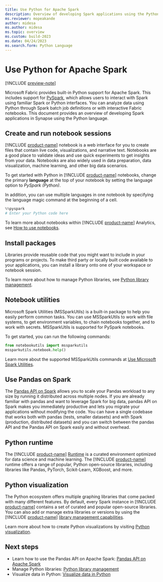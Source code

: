 ```yaml
---
title: Use Python for Apache Spark
description: Overview of developing Spark applications using the Python language.
ms.reviewer: mopeakande
author: midesa
ms.author: midesa
ms.topic: overview 
ms.custom: build-2023
ms.date: 04/24/2023
ms.search.form: Python Language
---
```


# Use Python for Apache Spark

[!INCLUDE [preview-note](../../includes/preview-note.md)]

Microsoft Fabric provides built-in Python support for Apache Spark. This includes support for [PySpark](https://spark.apache.org/docs/latest/api/python/index.html), which allows users to interact with Spark using familiar Spark or Python interfaces. You can analyze data using Python through Spark batch job definitions or with interactive Fabric notebooks. This document provides an overview of developing Spark applications in Synapse using the Python language.

## Create and run notebook sessions

[!INCLUDE [product-name](../../includes/product-name.md)] notebook is a web interface for you to create files that contain live code, visualizations, and narrative text. Notebooks are a good place to validate ideas and use quick experiments to get insights from your data. Notebooks are also widely used in data preparation, data visualization, machine learning, and other big data scenarios.

To get started with Python in [!INCLUDE [product-name](../../includes/product-name.md)] notebooks, change the primary **language** at the top of your notebook by setting the language option to _PySpark (Python)_.

In addition, you can use multiple languages in one notebook by specifying the language magic command at the beginning of a cell.

```Python
%%pyspark
# Enter your Python code here
```

To learn more about notebooks within [!INCLUDE [product-name](../../includes/product-name.md)] Analytics, see [How to use notebooks](../../data-engineering/how-to-use-notebook.md).

## Install packages

Libraries provide reusable code that you might want to include in your programs or projects. To make third party or locally built code available to your applications, you can install a library onto one of your workspace or notebook session.

To learn more about how to manage Python libraries, see [Python library management](./python-library-management.md).

## Notebook utilities

Microsoft Spark Utilities (MSSparkUtils) is a built-in package to help you easily perform common tasks. You can use MSSparkUtils to work with file systems, to get environment variables, to chain notebooks together, and to work with secrets. MSSparkUtils is supported for PySpark notebooks.

To get started, you can run the following commands:

```python
from notebookutils import mssparkutils
mssparkutils.notebook.help()

```

Learn more about the supported MSSparkUtils commands at [Use Microsoft Spark Utilities](../../data-engineering/microsoft-spark-utilities.md).

## Use Pandas on Spark

The [Pandas API on Spark](https://spark.apache.org/docs/3.3.0/api/python/getting_started/quickstart_ps.html) allows you to scale your Pandas workload to any size by running it distributed across multiple nodes. If you are already familiar with pandas and want to leverage Spark for big data, pandas API on Spark makes you immediately productive and lets you migrate your applications without modifying the code. You can have a single codebase that works both with pandas (tests, smaller datasets) and with Spark (production, distributed datasets) and you can switch between the pandas API and the Pandas API on Spark easily and without overhead.

## Python runtime

The [!INCLUDE [product-name](../../includes/product-name.md)] [Runtime](../../data-engineering/runtime.md) is a curated environment optimized for data science and machine learning. The [!INCLUDE [product-name](../../includes/product-name.md)] runtime offers a range of popular, Python open-source libraries, including libraries like Pandas, PyTorch, Scikit-Learn, XGBoost, and more.

## Python visualization

The Python ecosystem offers multiple graphing libraries that come packed with many different features. By default, every Spark instance in [!INCLUDE [product-name](../../includes/product-name.md)] contains a set of curated and popular open-source libraries. You can also add or manage extra libraries or versions by using the [!INCLUDE [product-name](../../includes/product-name.md)] [library management capabilities](./python-library-management.md).

Learn more about how to create Python visualizations by visiting [Python visualization](../python-guide/python-visualizations.md).

## Next steps

- Learn how to use the Pandas API on Apache Spark: [Pandas API on Apache Spark](https://spark.apache.org/docs/3.3.0/api/python/getting_started/quickstart_ps.html)
- Manage Python libraries: [Python library management](./python-library-management.md)
- Visualize data in Python: [Visualize data in Python](./python-visualizations.md)
